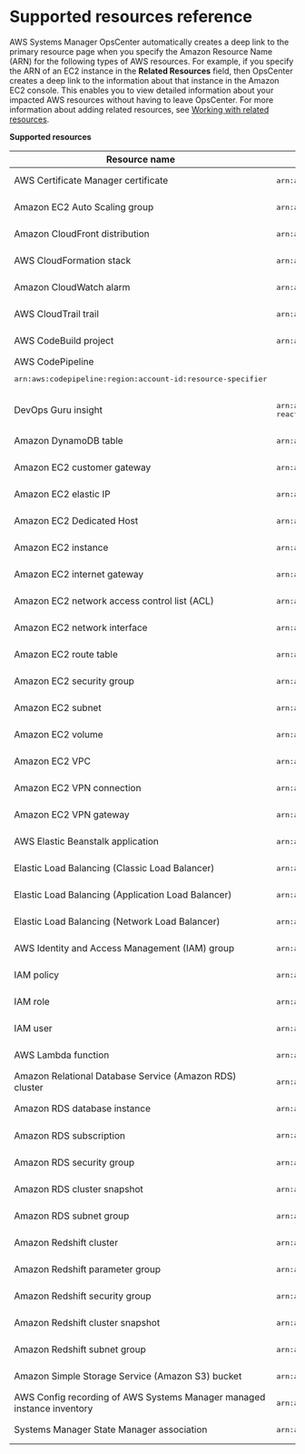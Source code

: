 # Supported resources reference<a name="OpsCenter-related-resources-reference"></a>

AWS Systems Manager OpsCenter automatically creates a deep link to the primary resource page when you specify the Amazon Resource Name \(ARN\) for the following types of AWS resources\. For example, if you specify the ARN of an EC2 instance in the **Related Resources** field, then OpsCenter creates a deep link to the information about that instance in the Amazon EC2 console\. This enables you to view detailed information about your impacted AWS resources without having to leave OpsCenter\. For more information about adding related resources, see [Working with related resources](OpsCenter-working-with-OpsItems.md#OpsCenter-working-with-OpsItems-related-resources)\.


**Supported resources**  

| Resource name | ARN format | 
| --- | --- | 
|  AWS Certificate Manager certificate  |  <pre>arn:aws:acm:region:account-id:certificate/certificate-id</pre>  | 
|  Amazon EC2 Auto Scaling group  |  <pre>arn:aws:autoscaling:region:account-id:autoScalingGroup:groupid:autoScalingGroupName/groupfriendlyname</pre>  | 
|  Amazon CloudFront distribution  |  <pre>arn:aws:cloudfront::account-id:*</pre>  | 
|  AWS CloudFormation stack  |  <pre>arn:aws:cloudformation:region:account-id:stack/stackname/additionalidentifier</pre>  | 
|  Amazon CloudWatch alarm  |  <pre>arn:aws:cloudwatch:region:account-id:alarm:alarm-name</pre>  | 
|  AWS CloudTrail trail  |  <pre>arn:aws:cloudtrail:region:account-id:trail/trailname</pre>  | 
|  AWS CodeBuild project  |  <pre>arn:aws:codebuild:region:account-id:resourcetype/resource</pre>  | 
|  AWS CodePipeline <pre>arn:aws:codepipeline:region:account-id:resource-specifier</pre>  |   | 
|  DevOps Guru insight  |  <pre>arn:aws:devops-guru:region:account-id:insight/proactive or reactive/resource-id</pre>  | 
|  Amazon DynamoDB table  |  <pre>arn:aws:dynamodb:region:account-id:table/tablename</pre>  | 
|  Amazon EC2 customer gateway  |  <pre>arn:aws:ec2:region:account-id:customer-gateway/cgw-id</pre>  | 
|  Amazon EC2 elastic IP  |  <pre>arn:aws:ec2:region:account-id:eip/eipalloc-id</pre>  | 
|  Amazon EC2 Dedicated Host  |  <pre>arn:aws:ec2:region:account-id:dedicated-host/host-id</pre>  | 
|  Amazon EC2 instance  |  <pre>arn:aws:ec2:region:account-id:instance/instance-id</pre>  | 
|  Amazon EC2 internet gateway  |  <pre>arn:aws:ec2:region:account-id:internet-gateway/igw-id</pre>  | 
|  Amazon EC2 network access control list \(ACL\)  |  <pre>arn:aws:ec2:region:account-id:network-acl/nacl-id</pre>  | 
|  Amazon EC2 network interface  |  <pre>arn:aws:ec2:region:account-id:network-interface/eni-id</pre>  | 
|  Amazon EC2 route table  |  <pre>arn:aws:ec2:region:account-id:route-table/route-table-id</pre>  | 
|  Amazon EC2 security group  |  <pre>arn:aws:ec2:region:account-id:security-group/security-group-id</pre>  | 
|  Amazon EC2 subnet  |  <pre>arn:aws:ec2:region:account-id:subnet/subnet-id</pre>  | 
|  Amazon EC2 volume  |  <pre>arn:aws:ec2:region:account-id:volume/volume-id</pre>  | 
|  Amazon EC2 VPC  |  <pre>arn:aws:ec2:region:account-id:vpc/vpc-id</pre>  | 
|  Amazon EC2 VPN connection  |  <pre>arn:aws:ec2:region:account-id:vpn-connection/vpn-id</pre>  | 
|  Amazon EC2 VPN gateway  |  <pre>arn:aws:ec2:region:account-id:vpn-gateway/vgw-id</pre>  | 
|  AWS Elastic Beanstalk application  |  <pre>arn:aws:elasticbeanstalk:region:account-id:application/applicationname</pre>  | 
|  Elastic Load Balancing \(Classic Load Balancer\)  |  <pre>arn:aws:elasticloadbalancing:region:account-id:loadbalancer/name</pre>  | 
|  Elastic Load Balancing \(Application Load Balancer\)  |  <pre>arn:aws:elasticloadbalancing:region:account-id:loadbalancer/app/load-balancer-name/load-balancer-id</pre>  | 
|  Elastic Load Balancing \(Network Load Balancer\)  |  <pre>arn:aws:elasticloadbalancing:region:account-id:loadbalancer/net/load-balancer-name/load-balancer-id</pre>  | 
|  AWS Identity and Access Management \(IAM\) group  |  <pre>arn:aws:iam::account-id:group/group-name</pre>  | 
|  IAM policy  |  <pre>arn:aws:iam::account-id:policy/policy-name</pre>  | 
|  IAM role  |  <pre>arn:aws:iam::account-id:role/role-name</pre>  | 
|  IAM user  |  <pre>arn:aws:iam::account-id:user/user-name</pre>  | 
|  AWS Lambda function  |  <pre>arn:aws:lambda:region:account-id:function:function-name</pre>  | 
|  Amazon Relational Database Service \(Amazon RDS\) cluster  |  <pre>arn:aws:rds:region:account-id:cluster:db-cluster-name</pre>  | 
|  Amazon RDS database instance  |  <pre>arn:aws:rds:region:account-id:db:db-instance-name</pre>  | 
|  Amazon RDS subscription  |  <pre>arn:aws:rds:region:account-id:es:subscription-name</pre>  | 
|  Amazon RDS security group  |  <pre>arn:aws:rds:region:account-id:secgrp:security-group-name</pre>  | 
|  Amazon RDS cluster snapshot  |  <pre>arn:aws:rds:region:account-id:cluster-snapshot:cluster-snapshot-name</pre>  | 
|  Amazon RDS subnet group  |  <pre>arn:aws:rds:region:account-id:subgrp:subnet-group-name</pre>  | 
|  Amazon Redshift cluster  |  <pre>arn:aws:redshift:region:account-id:cluster:cluster-name</pre>  | 
|  Amazon Redshift parameter group  |  <pre>arn:aws:redshift:region:account-id:parametergroup:parameter-group-name</pre>  | 
|  Amazon Redshift security group  |  <pre>arn:aws:redshift:region:account-id:securitygroup:security-group-name</pre>  | 
|  Amazon Redshift cluster snapshot  |  <pre>arn:aws:redshift:region:account-id:snapshot:cluster-name/snapshot-name</pre>  | 
|  Amazon Redshift subnet group  |  <pre>arn:aws:redshift:region:account-id:subnetgroup:subnet-group-name</pre>  | 
|  Amazon Simple Storage Service \(Amazon S3\) bucket  |  <pre>arn:aws:s3:::bucket_name</pre>  | 
|  AWS Config recording of AWS Systems Manager managed instance inventory  |  <pre>arn:aws:ssm:region:account-id:managed-instance-inventory/instance_id</pre>  | 
|  Systems Manager State Manager association  |  <pre>arn:aws:ssm:region:account-id:association/association_ID</pre>  | 